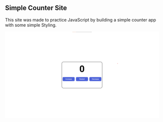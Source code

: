 ## Simple Counter Site


This site was made to practice JavaScript by building a simple counter app with some simple Styling.

![Counter Screenshot](image.png)

